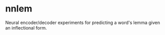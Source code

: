 # nnlem
Neural encoder/decoder experiments for predicting a word's lemma given an inflectional form.
